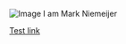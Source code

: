 ![Image](https://www.hairfair.nl/media/blog/test-.jpg)
I am Mark Niemeijer

[Test link](Markup%20details.md)
